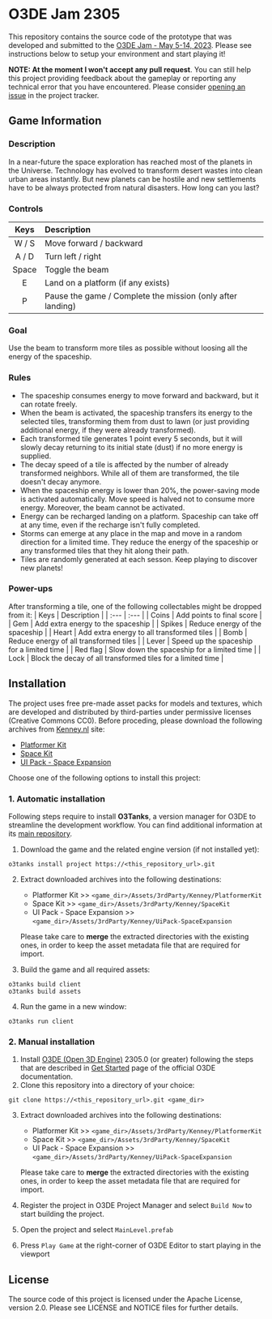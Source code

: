 # O3DE Jam 2305

This repository contains the source code of the prototype that was developed and submitted to the [O3DE Jam - May 5-14, 2023](https://itch.io/jam/o3de-jam). Please see instructions below to setup your environment and start playing it!

**NOTE: At the moment I won't accept any pull request**. You can still help this project providing feedback about the gameplay or reporting any technical error that you have encountered. Please consider [opening an issue](https://github.com/loherangrin/games.o3de.o3de-jam-2305/issues) in the project tracker.

## Game Information

### Description
In a near-future the space exploration has reached most of the planets in the Universe. Technology has evolved to transform desert wastes into clean urban areas instantly. But new planets can be hostile and new settlements have to be always protected from natural disasters. How long can you last?

### Controls
| Keys | Description |
| :---: | :--- |
| W / S | Move forward / backward |
| A / D | Turn left / right |
| Space | Toggle the beam |
| E | Land on a platform (if any exists) |
| P | Pause the game / Complete the mission (only after landing) |

### Goal
Use the beam to transform more tiles as possible without loosing all the energy of the spaceship.

### Rules
- The spaceship consumes energy to move forward and backward, but it can rotate freely.
- When the beam is activated, the spaceship transfers its energy to the selected tiles, transforming them from dust to lawn (or just providing additional energy, if they were already transformed).
- Each transformed tile generates 1 point every 5 seconds, but it will slowly decay returning to its initial state (dust) if no more energy is supplied.
- The decay speed of a tile is affected by the number of already transformed neighbors. While all of them are transformed, the tile doesn't decay anymore.
- When the spaceship energy is lower than 20%, the power-saving mode is activated automatically. Move speed is halved not to consume more energy. Moreover, the beam cannot be activated.
- Energy can be recharged landing on a platform. Spaceship can take off at any time, even if the recharge isn't fully completed.
- Storms can emerge at any place in the map and move in a random direction for a limited time. They reduce the energy of the spaceship or any transformed tiles that they hit along their path.
- Tiles are randomly generated at each sesson. Keep playing to discover new planets!

### Power-ups
After transforming a tile, one of the following collectables might be dropped from it:
| Keys | Description |
| :--- | :--- |
| Coins | Add points to final score |
| Gem | Add extra energy to the spaceship |
| Spikes | Reduce energy of the spaceship |
| Heart | Add extra energy to all transformed tiles |
| Bomb | Reduce energy of all transformed tiles |
| Lever | Speed up the spaceship for a limited time |
| Red flag | Slow down the spaceship for a limited time |
| Lock | Block the decay of all transformed tiles for a limited time |

## Installation
The project uses free pre-made asset packs for models and textures, which are developed and distributed by third-parties under permissive licenses (Creative Commons CC0). Before proceding, please download the following archives from [Kenney.nl](https://www.kenney.nl) site:
   - [Platformer Kit](https://www.kenney.nl/assets/platformer-kit)
   - [Space Kit](https://www.kenney.nl/assets/space-kit)
   - [UI Pack - Space Expansion](https://www.kenney.nl/assets/ui-pack-space-expansion)

Choose one of the following options to install this project:

### 1. Automatic installation
Following steps require to install **O3Tanks**, a version manager for O3DE to streamline the development workflow. You can find additional information at its [main repository](https://github.com/loherangrin/o3tanks/).

1. Download the game and the related engine version (if not installed yet):
```
o3tanks install project https://<this_repository_url>.git
```
2. Extract downloaded archives into the following destinations:
   - Platformer Kit >> `<game_dir>/Assets/3rdParty/Kenney/PlatformerKit`
   - Space Kit >> `<game_dir>/Assets/3rdParty/Kenney/SpaceKit`
   - UI Pack - Space Expansion  >> `<game_dir>/Assets/3rdParty/Kenney/UiPack-SpaceExpansion`

   Please take care to **merge** the extracted directories with the existing ones, in order to keep the asset metadata file that are required for import.

3. Build the game and all required assets:
```
o3tanks build client
o3tanks build assets
```
4. Run the game in a new window:
```
o3tanks run client
```

### 2. Manual installation

1. Install [O3DE (Open 3D Engine)](https://www.o3de.org) 2305.0 (or greater) following the steps that are described in [Get Started](https://www.o3de.org/docs/welcome-guide/setup/) page of the official O3DE documentation.
2. Clone this repository into a directory of your choice:
```
git clone https://<this_repository_url>.git <game_dir>
```
3. Extract downloaded archives into the following destinations:
   - Platformer Kit >> `<game_dir>/Assets/3rdParty/Kenney/PlatformerKit`
   - Space Kit >> `<game_dir>/Assets/3rdParty/Kenney/SpaceKit`
   - UI Pack - Space Expansion  >> `<game_dir>/Assets/3rdParty/Kenney/UiPack-SpaceExpansion`

   Please take care to **merge** the extracted directories with the existing ones, in order to keep the asset metadata file that are required for import.
4. Register the project in O3DE Project Manager and select `Build Now` to start building the project.
5. Open the project and select `MainLevel.prefab`
6. Press `Play Game` at the right-corner of O3DE Editor to start playing in the viewport

## License
The source code of this project is licensed under the Apache License, version 2.0. Please see LICENSE and NOTICE files for further details.
